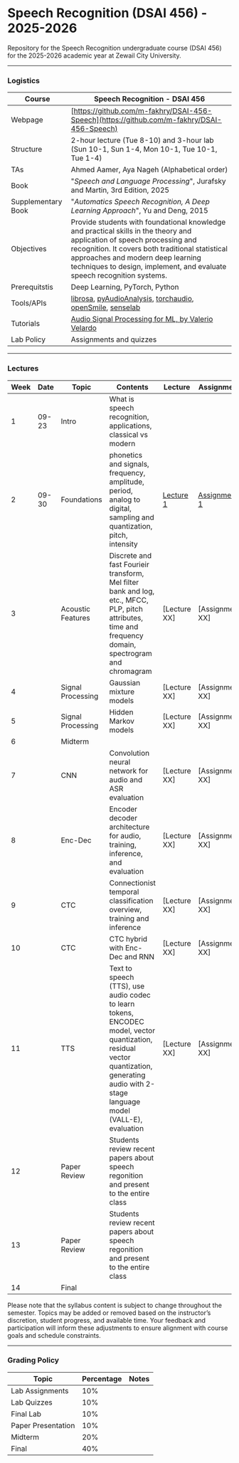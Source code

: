 #  Speech Recognition (DSAI 456) - 2025-2026

Repository for the Speech Recognition undergraduate course (DSAI 456) for the 2025-2026 academic year at Zewail City University. 

---

### Logistics

Course | Speech Recognition - DSAI 456
---|----
Webpage| [https://github.com/m-fakhry/DSAI-456-Speech](https://github.com/m-fakhry/DSAI-456-Speech)
Structure | 2-hour lecture (Tue 8-10) and 3-hour lab (Sun 10-1, Sun 1-4, Mon 10-1, Tue 10-1, Tue 1-4)
TAs | Ahmed Aamer, Aya Nageh (Alphabetical order)
Book | "_Speech and Language Processing_", Jurafsky and Martin, 3rd Edition, 2025
Supplementary Book| "_Automatics Speech Recognition, A Deep Learning Approach_", Yu and Deng, 2015 
Objectives | Provide students with foundational knowledge and practical skills in the theory and application of speech processing and recognition. It covers both traditional statistical approaches and modern deep learning techniques to design, implement, and evaluate speech recognition systems.
Prerequitstis | Deep Learning, PyTorch, Python
Tools/APIs |  [librosa](https://librosa.org/doc/latest/index.html), [pyAudioAnalysis](https://github.com/tyiannak/pyAudioAnalysis), [torchaudio](https://github.com/pytorch/audio), [openSmile](https://audeering.github.io/opensmile/), [senselab](https://github.com/sensein/senselab)
Tutorials | [Audio Signal Processing for ML, by Valerio Velardo](https://www.youtube.com/playlist?list=PL-wATfeyAMNqIee7cH3q1bh4QJFAaeNv0)
Lab Policy| Assignments and quizzes

---

### Lectures

Week | Date |Topic | Contents | Lecture | Assignment
---|---|---|---|---|---
1| 09-23 | Intro  | What is speech recognition, applications, classical vs modern | | 
2| 09-30 | Foundations | phonetics and signals, frequency, amplitude, period, analog to digital, sampling and quantization, pitch, intensity | [Lecture 1](lectures/lec1.md) | [Assignment 1]()
3| | Acoustic Features | Discrete and fast Fourieir transform, Mel filter bank and log, etc., MFCC, PLP, pitch attributes, time and frequency domain, spectrogram and chromagram | [Lecture XX] | [Assignment XX]
4| | Signal Processing | Gaussian mixture models  | [Lecture XX] | [Assignment XX]
5| | Signal Processing | Hidden Markov models  | [Lecture XX] | [Assignment XX]
6| | Midterm | | | 
7| | CNN | Convolution neural network  for audio and ASR evaluation | [Lecture XX] | [Assignment XX]
8| | Enc-Dec | Encoder decoder architecture for audio, training, inference, and evaluation | [Lecture XX] | [Assignment XX]
9| | CTC | Connectionist temporal classification overview,  training and inference | [Lecture XX] | [Assignment XX]
10| | CTC | CTC hybrid with Enc-Dec and RNN| [Lecture XX] | [Assignment XX]
11| | TTS | Text to speech (TTS), use audio codec to learn tokens, ENCODEC model, vector quantization, residual vector quantization, generating audio with 2-stage language model (VALL-E), evaluation | [Lecture XX] | [Assignment XX]
12| | Paper Review | Students review recent papers about speech regonition and present to the entire class | | 
13| | Paper Review | Students review recent papers about speech regonition and present to the entire class | | 
14| | Final | | | 

Please note that the syllabus content is subject to change throughout the semester. Topics may be added or removed based on the instructor’s discretion, student progress, and available time. Your feedback and participation will inform these adjustments to ensure alignment with course goals and schedule constraints.

--- 

### Grading Policy 

Topic| Percentage | Notes
---|---|---
Lab Assignments | 10% | 
Lab Quizzes | 10% | 
Final Lab | 10% | 
Paper Presentation | 10% | 
Midterm | 20% | 
Final | 40% | 
